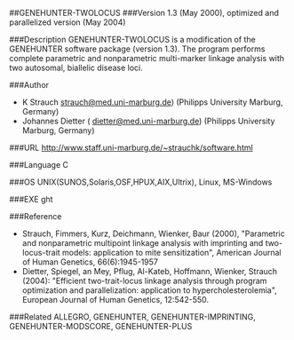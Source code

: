 ##GENEHUNTER-TWOLOCUS
###Version
1.3 (May 2000), optimized and parallelized version (May 2004)

###Description
GENEHUNTER-TWOLOCUS is a modification of the GENEHUNTER software package (version 1.3). The program performs complete parametric and nonparametric multi-marker linkage analysis with two autosomal, biallelic disease loci.

###Author
* K Strauch strauch@med.uni-marburg.de) (Philipps University Marburg, Germany)
* Johannes Dietter ( dietter@med.uni-marburg.de) (Philipps University Marburg, Germany)

###URL
http://www.staff.uni-marburg.de/~strauchk/software.html

###Language
C

###OS
UNIX(SUNOS,Solaris,OSF,HPUX,AIX,Ultrix), Linux, MS-Windows

###EXE
ght

###Reference
* Strauch, Fimmers, Kurz, Deichmann, Wienker, Baur (2000), "Parametric and nonparametric multipoint linkage analysis with imprinting and two-locus-trait models: application to mite sensitization", American Journal of Human Genetics, 66(6):1945-1957
* Dietter, Spiegel, an Mey, Pflug, Al-Kateb, Hoffmann, Wienker, Strauch (2004): "Efficient two-trait-locus linkage analysis through program optimization and parallelization: application to hypercholesterolemia", European Journal of Human Genetics, 12:542-550.

###Related
ALLEGRO, GENEHUNTER, GENEHUNTER-IMPRINTING, GENEHUNTER-MODSCORE, GENEHUNTER-PLUS



